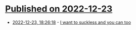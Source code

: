 # [Published on 2022-12-23](index.md)

* [2022-12-23, 18:26:18](https://news.ycombinator.com/item?id=34109049) - [I want to suckless and you can too](https://bt.ht/suckless/)
